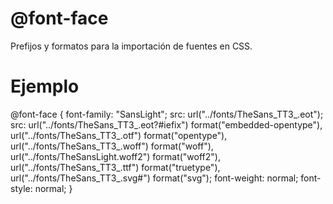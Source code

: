 # @font-face
Prefijos y formatos para la importación de fuentes en CSS.
# Ejemplo
@font-face {
  font-family: "SansLight";
  src: url("../fonts/TheSans_TT3_.eot");
  src: url("../fonts/TheSans_TT3_.eot?#iefix") format("embedded-opentype"), url("../fonts/TheSans_TT3_.otf") format("opentype"), url("../fonts/TheSans_TT3_.woff") format("woff"), url("../fonts/TheSansLight.woff2") format("woff2"), url("../fonts/TheSans_TT3_.ttf") format("truetype"), url("../fonts/TheSans_TT3_.svg#") format("svg");
  font-weight: normal;
  font-style: normal; }
